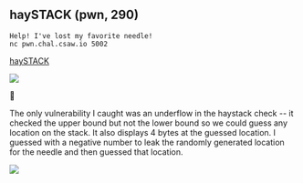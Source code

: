 ## haySTACK (pwn, 290)

```text
Help! I've lost my favorite needle!
nc pwn.chal.csaw.io 5002
```
[haySTACK](/ctf/csaw-quals-2021/haySTACK)

![](/ctf/csaw-quals-2021/haystack_function.png)

🧐

The only vulnerability I caught was an underflow in the haystack check -- it checked the upper bound but not the lower bound so we could guess any location on the stack. It also displays 4 bytes at the guessed location. I guessed with a negative number to leak the randomly generated location for the needle and then guessed that location. 

![](/ctf/csaw-quals-2021/haystack_flag.png)